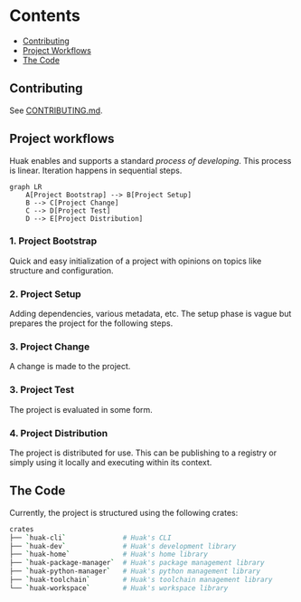 # Contents

- [Contributing](#contributing)
- [Project Workflows](#project-workflows)
- [The Code](#the-code)

## Contributing

See [CONTRIBUTING.md](/docs/CONTRIBUTING.md).

## Project workflows

Huak enables and supports a standard *process of developing*. This process is linear. Iteration happens in sequential steps.

```mermaid
graph LR
    A[Project Bootstrap] --> B[Project Setup]
    B --> C[Project Change]
    C --> D[Project Test]
    D --> E[Project Distribution]
```

### 1. Project Bootstrap

Quick and easy initialization of a project with opinions on topics like structure and configuration.

### 2. Project Setup

Adding dependencies, various metadata, etc. The setup phase is vague but prepares the project for the following steps.

### 3. Project Change

A change is made to the project.

### 3. Project Test

The project is evaluated in some form.

### 4. Project Distribution

The project is distributed for use. This can be publishing to a registry or simply using it locally and executing within its context.

## The Code

Currently, the project is structured using the following crates:

```bash
crates
├── `huak-cli`              # Huak's CLI
├── `huak-dev`              # Huak's development library
├── `huak-home`             # Huak's home library
├── `huak-package-manager`  # Huak's package management library
├── `huak-python-manager`   # Huak's python management library
├── `huak-toolchain`        # Huak's toolchain management library
└── `huak-workspace`        # Huak's workspace library
```
